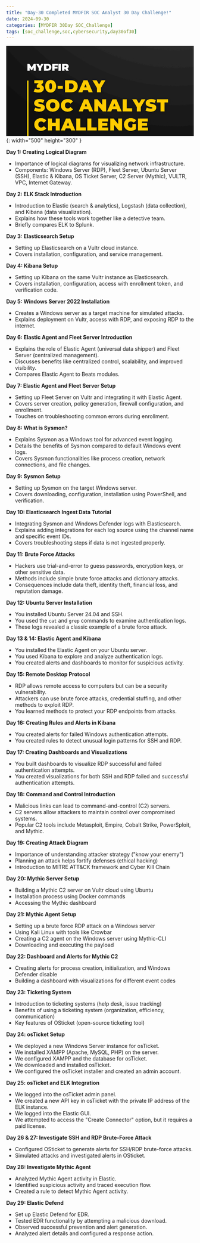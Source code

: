 ```yaml
---
title: "Day-30 Completed MYDFIR SOC Analyst 30 Day Challenge!"
date: 2024-09-30
categories: [MYDFIR 30Day SOC_Challenge]
tags: [soc_challenge,soc,cybersecurity,day30of30]
---
```


![30-day-cover](/assets/30-day-cover.png){: width="500" height="300" }

**Day 1: Creating Logical Diagram**

- Importance of logical diagrams for visualizing network infrastructure.
- Components: Windows Server (RDP), Fleet Server, Ubuntu Server (SSH), Elastic & Kibana, OS Ticket Server, C2 Server (Mythic), VULTR, VPC, Internet Gateway.

**Day 2: ELK Stack Introduction**

- Introduction to Elastic (search & analytics), Logstash (data collection), and Kibana (data visualization).
- Explains how these tools work together like a detective team.
- Briefly compares ELK to Splunk.

**Day 3: Elasticsearch Setup**

- Setting up Elasticsearch on a Vultr cloud instance.
- Covers installation, configuration, and service management.

**Day 4: Kibana Setup**

- Setting up Kibana on the same Vultr instance as Elasticsearch.
- Covers installation, configuration, access with enrollment token, and verification code.

**Day 5: Windows Server 2022 Installation**

- Creates a Windows server as a target machine for simulated attacks.
- Explains deployment on Vultr, access with RDP, and exposing RDP to the internet.

**Day 6: Elastic Agent and Fleet Server Introduction**

- Explains the role of Elastic Agent (universal data shipper) and Fleet Server (centralized management).
- Discusses benefits like centralized control, scalability, and improved visibility.
- Compares Elastic Agent to Beats modules.

**Day 7: Elastic Agent and Fleet Server Setup**

- Setting up Fleet Server on Vultr and integrating it with Elastic Agent.
- Covers server creation, policy generation, firewall configuration, and enrollment.
- Touches on troubleshooting common errors during enrollment.

**Day 8: What is Sysmon?**

- Explains Sysmon as a Windows tool for advanced event logging.
- Details the benefits of Sysmon compared to default Windows event logs.
- Covers Sysmon functionalities like process creation, network connections, and file changes.

**Day 9: Sysmon Setup**

- Setting up Sysmon on the target Windows server.
- Covers downloading, configuration, installation using PowerShell, and verification.

**Day 10: Elasticsearch Ingest Data Tutorial**

- Integrating Sysmon and Windows Defender logs with Elasticsearch.
- Explains adding integrations for each log source using the channel name and specific event IDs.
- Covers troubleshooting steps if data is not ingested properly.

 **Day 11: Brute Force Attacks**

- Hackers use trial-and-error to guess passwords, encryption keys, or other sensitive data.
- Methods include simple brute force attacks and dictionary attacks.
- Consequences include data theft, identity theft, financial loss, and reputation damage.

 **Day 12: Ubuntu Server Installation**

- You installed Ubuntu Server 24.04 and SSH.
- You used the `cat` and `grep` commands to examine authentication logs.
- These logs revealed a classic example of a brute force attack.

 **Day 13 & 14: Elastic Agent and Kibana**

- You installed the Elastic Agent on your Ubuntu server.
- You used Kibana to explore and analyze authentication logs.
- You created alerts and dashboards to monitor for suspicious activity.

 **Day 15: Remote Desktop Protocol**

- RDP allows remote access to computers but can be a security vulnerability.
- Attackers can use brute force attacks, credential stuffing, and other methods to exploit RDP.
- You learned methods to protect your RDP endpoints from attacks.

 **Day 16: Creating Rules and Alerts in Kibana**

- You created alerts for failed Windows authentication attempts.
- You created rules to detect unusual login patterns for SSH and RDP.

 **Day 17: Creating Dashboards and Visualizations**

- You built dashboards to visualize RDP successful and failed authentication attempts.
- You created visualizations for both SSH and RDP failed and successful authentication attempts.

**Day 18: Command and Control Introduction**

- Malicious links can lead to command-and-control (C2) servers.
- C2 servers allow attackers to maintain control over compromised systems.
- Popular C2 tools include Metasploit, Empire, Cobalt Strike, PowerSploit, and Mythic.

**Day 19: Creating Attack Diagram**

- Importance of understanding attacker strategy ("know your enemy")
- Planning an attack helps fortify defenses (ethical hacking)
- Introduction to MITRE ATT&CK framework and Cyber Kill Chain

**Day 20: Mythic Server Setup**

- Building a Mythic C2 server on Vultr cloud using Ubuntu
- Installation process using Docker commands
- Accessing the Mythic dashboard

**Day 21: Mythic Agent Setup**

- Setting up a brute force RDP attack on a Windows server
- Using Kali Linux with tools like Crowbar
- Creating a C2 agent on the Windows server using Mythic-CLI
- Downloading and executing the payload

**Day 22: Dashboard and Alerts for Mythic C2**

- Creating alerts for process creation, initialization, and Windows Defender disable
- Building a dashboard with visualizations for different event codes

**Day 23: Ticketing System**

- Introduction to ticketing systems (help desk, issue tracking)
- Benefits of using a ticketing system (organization, efficiency, communication)
- Key features of OSticket (open-source ticketing tool)

**Day 24: osTicket Setup**

- We deployed a new Windows Server instance for osTicket.
- We installed XAMPP (Apache, MySQL, PHP) on the server.
- We configured XAMPP and the database for osTicket.
- We downloaded and installed osTicket.
- We configured the osTicket installer and created an admin account.

**Day 25: osTicket and ELK Integration**

- We logged into the osTicket admin panel.
- We created a new API key in osTicket with the private IP address of the ELK instance.
- We logged into the Elastic GUI.
- We attempted to access the "Create Connector" option, but it requires a paid license.

**Day 26 & 27: Investigate SSH and RDP Brute-Force Attack**

- Configured OSticket to generate alerts for SSH/RDP brute-force attacks.
- Simulated attacks and investigated alerts in OSticket.

**Day 28: Investigate Mythic Agent**

- Analyzed Mythic Agent activity in Elastic.
- Identified suspicious activity and traced execution flow.
- Created a rule to detect Mythic Agent activity.

**Day 29: Elastic Defend**

- Set up Elastic Defend for EDR.
- Tested EDR functionality by attempting a malicious download.
- Observed successful prevention and alert generation.
- Analyzed alert details and configured a response action.
